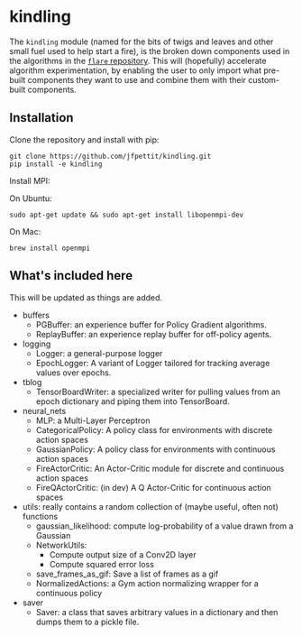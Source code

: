 
# kindling

The `kindling` module (named for the bits of twigs and leaves and other small fuel used to help start a fire), is the broken down components used in the algorithms in the [`flare` repository](https://github.com/jfpettit/flare). This will (hopefully) accelerate algorithm experimentation, by enabling the user to only import what pre-built components they want to use and combine them with their custom-built components. 

## Installation

Clone the repository and install with pip:
```
git clone https://github.com/jfpettit/kindling.git
pip install -e kindling
```

Install MPI:

On Ubuntu: 
```
sudo apt-get update && sudo apt-get install libopenmpi-dev
```

On Mac: 
```
brew install openmpi
```

## What's included here

This will be updated as things are added.

- buffers
    - PGBuffer: an experience buffer for Policy Gradient algorithms.
    - ReplayBuffer: an experience replay buffer for off-policy agents.
- logging
    - Logger: a general-purpose logger
    - EpochLogger: A variant of Logger tailored for tracking average values over epochs.
- tblog
    - TensorBoardWriter: a specialized writer for pulling values from an epoch dictionary and piping them into TensorBoard.
- neural_nets
    - MLP: a Multi-Layer Perceptron
    - CategoricalPolicy: A policy class for environments with discrete action spaces
    - GaussianPolicy: A policy class for environments with continuous action spaces
    - FireActorCritic: An Actor-Critic module for discrete and continuous action spaces
    - FireQActorCritic: (in dev) A Q Actor-Critic for continuous action spaces
- utils: really contains a random collection of (maybe useful, often not) functions
    - gaussian_likelihood: compute log-probability of a value drawn from a Gaussian
    - NetworkUtils:
        - Compute output size of a Conv2D layer
        - Compute squared error loss
    - save_frames_as_gif: Save a list of frames as a gif
    - NormalizedActions: a Gym action normalizing wrapper for a continuous policy
- saver
    - Saver: a class that saves arbitrary values in a dictionary and then dumps them to a pickle file.
